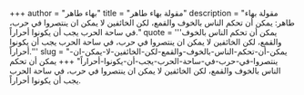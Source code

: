 +++
author = "بهاء طاهر"
title = "مقولة بهاء طاهر"
description = "مقولة بهاء طاهر: يمكن أن تحكم الناس بالخوف والقمع، لكن الخائفين لا يمكن ان ينتصروا في حرب، في ساحة الحرب يجب أن يكونوا أحراراً."
quote = '''يمكن أن تحكم الناس بالخوف والقمع، لكن الخائفين لا يمكن ان ينتصروا في حرب، في ساحة الحرب يجب أن يكونوا أحراراً.'''
slug = "يمكن-أن-تحكم-الناس-بالخوف-والقمع-لكن-الخائفين-لا-يمكن-ان-ينتصروا-في-حرب-في-ساحة-الحرب-يجب-أن-يكونوا-أحراراً"
+++
يمكن أن تحكم الناس بالخوف والقمع، لكن الخائفين لا يمكن ان ينتصروا في حرب، في ساحة الحرب يجب أن يكونوا أحراراً.

